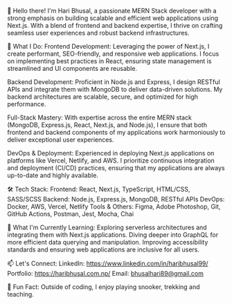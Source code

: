 👋 Hello there! I'm Hari Bhusal, a passionate MERN Stack developer with a strong emphasis on building scalable and efficient web applications using Next.js. With a blend of frontend and backend expertise, I thrive on crafting seamless user experiences and robust backend infrastructures.

🚀 What I Do:
Frontend Development: Leveraging the power of Next.js, I create performant, SEO-friendly, and responsive web applications. I focus on implementing best practices in React, ensuring state management is streamlined and UI components are reusable.

Backend Development: Proficient in Node.js and Express, I design RESTful APIs and integrate them with MongoDB to deliver data-driven solutions. My backend architectures are scalable, secure, and optimized for high performance.

Full-Stack Mastery: With expertise across the entire MERN stack (MongoDB, Express.js, React, Next.js, and Node.js), I ensure that both frontend and backend components of my applications work harmoniously to deliver exceptional user experiences.

DevOps & Deployment: Experienced in deploying Next.js applications on platforms like Vercel, Netlify, and AWS. I prioritize continuous integration and deployment (CI/CD) practices, ensuring that my applications are always up-to-date and highly available.

🛠️ Tech Stack:
Frontend: React, Next.js, TypeScript, HTML/CSS, SASS/SCSS
Backend: Node.js, Express.js, MongoDB, RESTful APIs
DevOps: Docker, AWS, Vercel, Netlify
Tools & Others: Figma, Adobe Photoshop, Git, GitHub Actions, Postman, Jest, Mocha, Chai

🌱 What I'm Currently Learning:
Exploring serverless architectures and integrating them with Next.js applications.
Diving deeper into GraphQL for more efficient data querying and manipulation.
Improving accessibility standards and ensuring web applications are inclusive for all users.

📫 Let's Connect:
LinkedIn: https://www.linkedin.com/in/haribhusal99/
Portfolio: https://haribhusal.com.np/
Email: bhusalhari89@gmail.com

💬 Fun Fact:
Outside of coding, I enjoy playing snooker, trekking and teaching.
